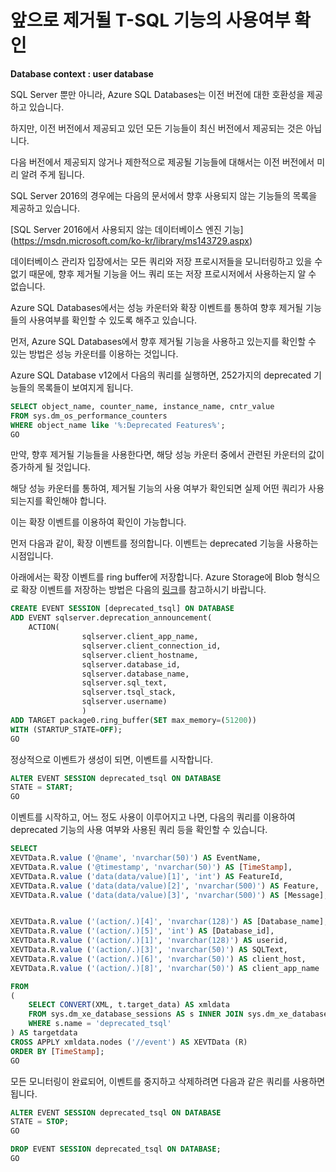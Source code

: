 # 앞으로 제거될 T-SQL 기능의 사용여부 확인

**Database context : user database**

SQL Server 뿐만 아니라, Azure SQL Databases는 이전 버전에 대한 호환성을 제공하고 있습니다.

하지만, 이전 버전에서 제공되고 있던 모든 기능들이 최신 버전에서 제공되는 것은 아닙니다.

다음 버전에서 제공되지 않거나 제한적으로 제공될 기능들에 대해서는 이전 버전에서 미리 알려 주게 됩니다.

SQL Server 2016의 경우에는 다음의 문서에서 향후 사용되지 않는 기능들의 목록을 제공하고 있습니다.

[SQL Server 2016에서 사용되지 않는 데이터베이스 엔진 기능] (https://msdn.microsoft.com/ko-kr/library/ms143729.aspx)

데이터베이스 관리자 입장에서는 모든 쿼리와 저장 프로시저들을 모니터링하고 있을 수 없기 때문에, 향후 제거될 기능을 어느 쿼리 또는 저장 프로시저에서 사용하는지 알 수 없습니다.

Azure SQL Databases에서는 성능 카운터와 확장 이벤트를 통하여 향후 제거될 기능들의 사용여부를 확인할 수 있도록 해주고 있습니다.

먼저, Azure SQL Databases에서 향후 제거될 기능을 사용하고 있는지를 확인할 수 있는 방법은 성능 카운터를 이용하는 것입니다.

Azure SQL Database v12에서 다음의 쿼리를 실행하면, 252가지의 deprecated 기능들의 목록들이 보여지게 됩니다.

```SQL
SELECT object_name, counter_name, instance_name, cntr_value
FROM sys.dm_os_performance_counters
WHERE object_name like '%:Deprecated Features%';
GO
```

만약, 향후 제거될 기능들을 사용한다면, 해당 성능 카운터 중에서 관련된 카운터의 값이 증가하게 될 것입니다.

해당 성능 카운터를 통하여, 제거될 기능의 사용 여부가 확인되면 실제 어떤 쿼리가 사용되는지를 확인해야 합니다.

이는 확장 이벤트를 이용하여 확인이 가능합니다.

먼저 다음과 같이, 확장 이벤트를 정의합니다. 이벤트는 deprecated 기능을 사용하는 시점입니다.

아래에서는 확장 이벤트를 ring buffer에 저장합니다. Azure Storage에 Blob 형식으로 확장 이벤트를 저장하는 방법은 다음의 [링크](https://github.com/jiyongseong/AzurePaaSHol/tree/master/capturing_xevent_in_azure_sql)를 참고하시기 바랍니다.

```SQL
CREATE EVENT SESSION [deprecated_tsql] ON DATABASE 
ADD EVENT sqlserver.deprecation_announcement(
    ACTION(
				sqlserver.client_app_name,
				sqlserver.client_connection_id,
				sqlserver.client_hostname,
				sqlserver.database_id,
				sqlserver.database_name,
				sqlserver.sql_text,
				sqlserver.tsql_stack,
				sqlserver.username)
				)
ADD TARGET package0.ring_buffer(SET max_memory=(51200))
WITH (STARTUP_STATE=OFF);
GO
```

정상적으로 이벤트가 생성이 되면, 이벤트를 시작합니다.

```SQL
ALTER EVENT SESSION deprecated_tsql ON DATABASE
STATE = START;
GO
```

이벤트를 시작하고, 어느 정도 사용이 이루어지고 나면, 다음의 쿼리를 이용하여 deprecated 기능의 사용 여부와 사용된 쿼리 등을 확인할 수 있습니다.

```SQL
SELECT 
XEVTData.R.value ('@name', 'nvarchar(50)') AS EventName,
XEVTData.R.value ('@timestamp', 'nvarchar(50)') AS [TimeStamp],
XEVTData.R.value ('data(data/value)[1]', 'int') AS FeatureId,
XEVTData.R.value ('data(data/value)[2]', 'nvarchar(500)') AS Feature,
XEVTData.R.value ('data(data/value)[3]', 'nvarchar(500)') AS [Message],


XEVTData.R.value ('(action/.)[4]', 'nvarchar(128)') AS [Database_name],
XEVTData.R.value ('(action/.)[5]', 'int') AS [Database_id],
XEVTData.R.value ('(action/.)[1]', 'nvarchar(128)') AS userid,
XEVTData.R.value ('(action/.)[3]', 'nvarchar(50)') AS SQLText,
XEVTData.R.value ('(action/.)[6]', 'nvarchar(50)') AS client_host,
XEVTData.R.value ('(action/.)[8]', 'nvarchar(50)') AS client_app_name

FROM
(  
	SELECT CONVERT(XML, t.target_data) AS xmldata 
	FROM sys.dm_xe_database_sessions AS s INNER JOIN sys.dm_xe_database_session_targets AS t ON CAST(s.address AS BINARY(8)) = CAST(t.event_session_address AS BINARY(8))
	WHERE s.name = 'deprecated_tsql'
) AS targetdata
CROSS APPLY xmldata.nodes ('//event') AS XEVTData (R)
ORDER BY [TimeStamp];
GO
```

모든 모니터링이 완료되어, 이벤트를 중지하고 삭제하려면 다음과 같은 쿼리를 사용하면 됩니다.

```SQL
ALTER EVENT SESSION deprecated_tsql ON DATABASE
STATE = STOP;
GO

DROP EVENT SESSION deprecated_tsql ON DATABASE;
GO
```

